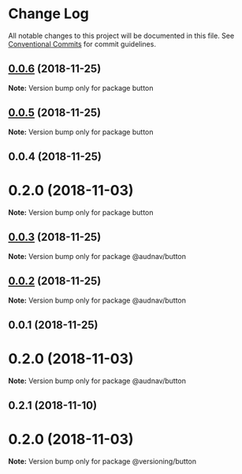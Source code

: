 # Change Log

All notable changes to this project will be documented in this file.
See [Conventional Commits](https://conventionalcommits.org) for commit guidelines.

## [0.0.6](https://github.com/audriusnavickas/versioning/compare/button@0.0.5...button@0.0.6) (2018-11-25)

**Note:** Version bump only for package button





## [0.0.5](https://github.com/audriusnavickas/versioning/compare/button@0.0.4...button@0.0.5) (2018-11-25)

**Note:** Version bump only for package button





## 0.0.4 (2018-11-25)



# 0.2.0 (2018-11-03)

**Note:** Version bump only for package button





## [0.0.3](https://github.com/audriusnavickas/versioning/compare/@audnav/button@0.0.2...@audnav/button@0.0.3) (2018-11-25)

**Note:** Version bump only for package @audnav/button





## [0.0.2](https://github.com/audriusnavickas/versioning/compare/@audnav/button@0.0.1...@audnav/button@0.0.2) (2018-11-25)

**Note:** Version bump only for package @audnav/button





## 0.0.1 (2018-11-25)



# 0.2.0 (2018-11-03)

**Note:** Version bump only for package @audnav/button





## 0.2.1 (2018-11-10)



# 0.2.0 (2018-11-03)

**Note:** Version bump only for package @versioning/button
